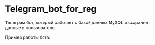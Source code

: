 # Telegram_bot_for_reg
Телеграм бот, который работает с базой данных MySQL и сохраняет данные о пользователе.

Пример работы бота:
![]()
